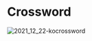 # Crossword

![2021_12_22-kocrossword](https://user-images.githubusercontent.com/82218266/147160993-e32bc981-aa4c-4e7a-a6d9-7038ecae052c.png)


